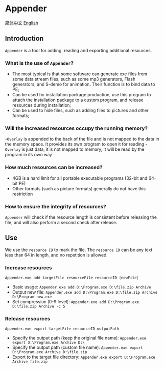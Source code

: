 # Appender

[简体中文](README.zh.md) [English](README.md)

## Introduction

`Appender` is a tool for adding, reading and exporting additional resources.

### What is the use of `Appender`?

- The most typical is that some software can generate exe files from some data stream files, such as some mp3 generators, Flash generators, and S-demo for animation. Their function is to bind data to PE;
- Can be used for installation package production, use this program to attach the installation package to a custom program, and release resources during installation;
- Can be used to hide files, such as adding files to pictures and other formats;

### Will the increased resources occupy the running memory?

-`Overlay` is appended to the back of the file and is not mapped to the data in the memory space. It provides its own program to open it for reading -`Overlay` is just data, it is not mapped to memory, it will be read by the program in its own way

### How much resources can be increased?

- 4GB is a hard limit for all portable executable programs (32-bit and 64-bit PE)
- Other formats (such as picture formats) generally do not have this restriction

### How to ensure the integrity of resources?

`Appender` will check if the resource length is consistent before releasing the file, and will also perform a second check after release.

## Use

We use the `resource ID` to mark the file. The `resource ID` can be any text less than 64 in length, and no repetition is allowed.

### Increase resources

`Appender.exe add targetFile resourceFile resourceID [newFile]`

- Basic usage: `Appender.exe add D:\Program.exe D:\file.zip Archive`
- Output new file: `Appender.exe add D:\Program.exe D:\file.zip Archive D:\Program-new.exe`
- Set compression (0-9 level): `Appender.exe add D:\Program.exe D:\file.zip Archive -c 5`

### Release resources

`Appender.exe export targetFile resourceID outputPath`

- Specify the output path (keep the original file name): `Appender.exe export D:\Program.exe Archive D:\`
- Specify the output path (custom file name): `Appender.exe export D:\Program.exe Archive D:\file.zip`
- Export to the target file directory: `Appender.exe export D:\Program.exe Archive file.zip`
